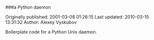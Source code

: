 ###a Python daemon

Originally published: 2001-03-08 01:26:15
Last updated: 2010-03-15 13:31:32
Author: Alexey Vyskubov

Boilerplate code for a Python Unix daemon.